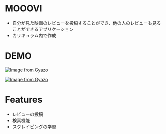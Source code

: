 # MOOOVI

* 自分が見た映画のレビューを投稿することができ、他の人のレビューも見ることができるアプリケーション
* カリキュラム内で作成
 
# DEMO
[![Image from Gyazo](https://i.gyazo.com/ff0bb2471f9e6d8f02edb147f40ddfb6.gif)](https://gyazo.com/ff0bb2471f9e6d8f02edb147f40ddfb6)

[![Image from Gyazo](https://i.gyazo.com/f70addc857e0bbc577773e7a54ce06ab.gif)](https://gyazo.com/f70addc857e0bbc577773e7a54ce06ab)
 
# Features

* レビューの投稿
* 検索機能
* スクレイピングの学習


